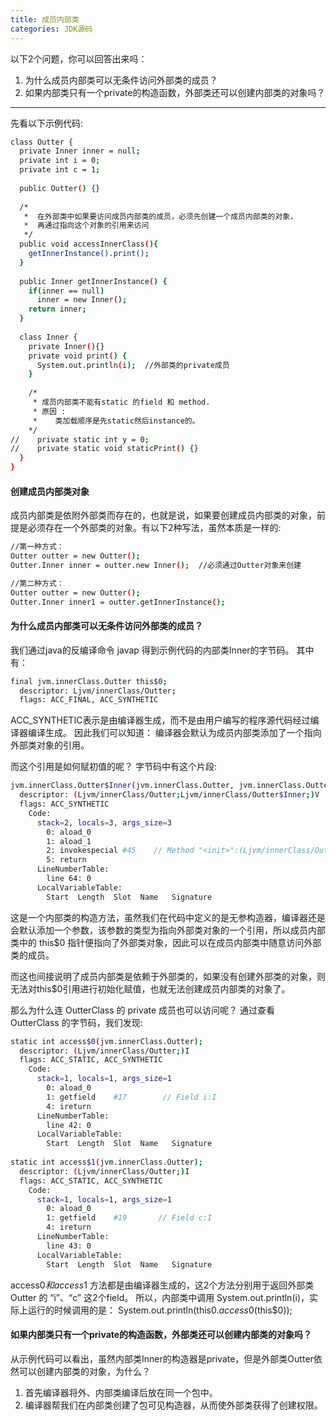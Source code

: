 ```yaml
---
title: 成员内部类
categories: JDK源码
---
```


以下2个问题，你可以回答出来吗：
1. 为什么成员内部类可以无条件访问外部类的成员？
2. 如果内部类只有一个private的构造函数，外部类还可以创建内部类的对象吗？
<!--more-->

---

先看以下示例代码:

```bash
class Outter {
  private Inner inner = null;
  private int i = 0;
  private int c = 1;
  
  public Outter() {}
  
  /*
   *  在外部类中如果要访问成员内部类的成员，必须先创建一个成员内部类的对象，
   *  再通过指向这个对象的引用来访问
   */
  public void accessInnerClass(){
    getInnerInstance().print();
  }
  
  public Inner getInnerInstance() {
    if(inner == null)
      inner = new Inner();
    return inner;
  }
  
  class Inner {
    private Inner(){}
    private void print() {
      System.out.println(i);  //外部类的private成员
    }
    
    /*
     * 成员内部类不能有static 的field 和 method.
     * 原因 :
     *    类加载顺序是先static然后instance的。
    */
//    private static int y = 0;
//    private static void staticPrint() {}
  }
}
```

#### 创建成员内部类对象
成员内部类是依附外部类而存在的，也就是说，如果要创建成员内部类的对象，前提是必须存在一个外部类的对象。有以下2种写法，虽然本质是一样的:

```bash
//第一种方式：
Outter outter = new Outter();
Outter.Inner inner = outter.new Inner();  //必须通过Outter对象来创建

//第二种方式：
Outter outter = new Outter();
Outter.Inner inner1 = outter.getInnerInstance();
```

#### 为什么成员内部类可以无条件访问外部类的成员？
我们通过java的反编译命令 javap 得到示例代码的内部类Inner的字节码。
其中有：
```bash
final jvm.innerClass.Outter this$0;
  descriptor: Ljvm/innerClass/Outter;
  flags: ACC_FINAL, ACC_SYNTHETIC
```
ACC_SYNTHETIC表示是由编译器生成，而不是由用户编写的程序源代码经过编译器编译生成。
因此我们可以知道：
编译器会默认为成员内部类添加了一个指向外部类对象的引用。

而这个引用是如何赋初值的呢？
字节码中有这个片段:
```bash
jvm.innerClass.Outter$Inner(jvm.innerClass.Outter, jvm.innerClass.Outter$Inner);
  descriptor: (Ljvm/innerClass/Outter;Ljvm/innerClass/Outter$Inner;)V
  flags: ACC_SYNTHETIC
    Code:
      stack=2, locals=3, args_size=3
        0: aload_0
        1: aload_1
        2: invokespecial #45    // Method "<init>":(Ljvm/innerClass/Outter;)V
        5: return
      LineNumberTable:
        line 64: 0
      LocalVariableTable:
        Start  Length  Slot  Name   Signature
```

这是一个内部类的构造方法，虽然我们在代码中定义的是无参构造器，编译器还是会默认添加一个参数，该参数的类型为指向外部类对象的一个引用，所以成员内部类中的 this$0 指针便指向了外部类对象，因此可以在成员内部类中随意访问外部类的成员。

而这也间接说明了成员内部类是依赖于外部类的，如果没有创建外部类的对象，则无法对this$0引用进行初始化赋值，也就无法创建成员内部类的对象了。


那么为什么连 OutterClass 的 private 成员也可以访问呢？
通过查看 OutterClass 的字节码，我们发现:

```bash
static int access$0(jvm.innerClass.Outter);
  descriptor: (Ljvm/innerClass/Outter;)I
  flags: ACC_STATIC, ACC_SYNTHETIC
    Code:
      stack=1, locals=1, args_size=1
        0: aload_0
        1: getfield    #17        // Field i:I
        4: ireturn
      LineNumberTable:
        line 42: 0
      LocalVariableTable:
        Start  Length  Slot  Name   Signature
        
static int access$1(jvm.innerClass.Outter);
  descriptor: (Ljvm/innerClass/Outter;)I
  flags: ACC_STATIC, ACC_SYNTHETIC
    Code:
      stack=1, locals=1, args_size=1
        0: aload_0
        1: getfield    #19       // Field c:I
        4: ireturn
      LineNumberTable:
        line 43: 0
      LocalVariableTable:
        Start  Length  Slot  Name   Signature        
```

access$0 和access$1 方法都是由编译器生成的，这2个方法分别用于返回外部类 Outter 的 “i”、“c” 这2个field。
所以，内部类中调用 System.out.println(i)，实际上运行的时候调用的是：
System.out.println(this$0.access$0(this$0));


#### 如果内部类只有一个private的构造函数，外部类还可以创建内部类的对象吗？
从示例代码可以看出，虽然内部类Inner的构造器是private，但是外部类Outter依然可以创建内部类的对象，为什么？
1. 首先编译器将外、内部类编译后放在同一个包中。
2. 编译器帮我们在内部类创建了包可见构造器，从而使外部类获得了创建权限。